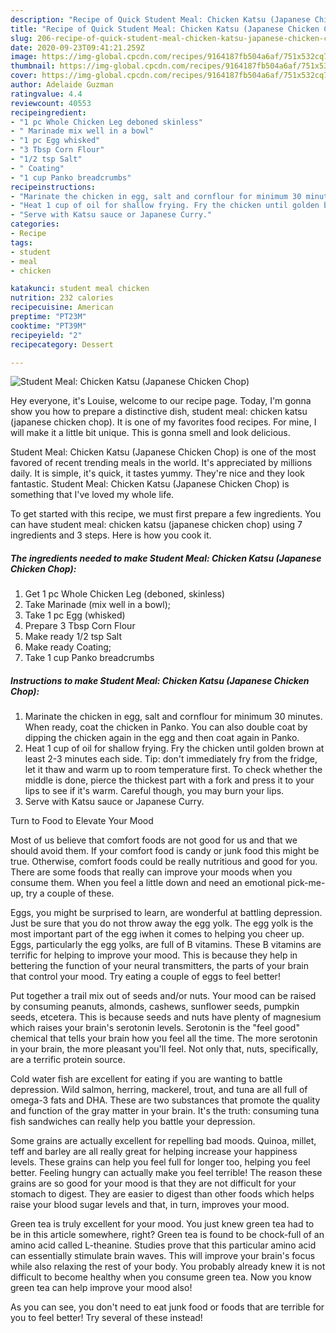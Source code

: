 ```yaml
---
description: "Recipe of Quick Student Meal: Chicken Katsu (Japanese Chicken Chop)"
title: "Recipe of Quick Student Meal: Chicken Katsu (Japanese Chicken Chop)"
slug: 206-recipe-of-quick-student-meal-chicken-katsu-japanese-chicken-chop
date: 2020-09-23T09:41:21.259Z
image: https://img-global.cpcdn.com/recipes/9164187fb504a6af/751x532cq70/student-meal-chicken-katsu-japanese-chicken-chop-recipe-main-photo.jpg
thumbnail: https://img-global.cpcdn.com/recipes/9164187fb504a6af/751x532cq70/student-meal-chicken-katsu-japanese-chicken-chop-recipe-main-photo.jpg
cover: https://img-global.cpcdn.com/recipes/9164187fb504a6af/751x532cq70/student-meal-chicken-katsu-japanese-chicken-chop-recipe-main-photo.jpg
author: Adelaide Guzman
ratingvalue: 4.4
reviewcount: 40553
recipeingredient:
- "1 pc Whole Chicken Leg deboned skinless"
- " Marinade mix well in a bowl"
- "1 pc Egg whisked"
- "3 Tbsp Corn Flour"
- "1/2 tsp Salt"
- " Coating"
- "1 cup Panko breadcrumbs"
recipeinstructions:
- "Marinate the chicken in egg, salt and cornflour for minimum 30 minutes. When ready, coat the chicken in Panko. You can also double coat by dipping the chicken again in the egg and then coat again in Panko."
- "Heat 1 cup of oil for shallow frying. Fry the chicken until golden brown at least 2-3 minutes each side. Tip: don&#39;t immediately fry from the fridge, let it thaw and warm up to room temperature first. To check whether the middle is done, pierce the thickest part with a fork and press it to your lips to see if it&#39;s warm. Careful though, you may burn your lips."
- "Serve with Katsu sauce or Japanese Curry."
categories:
- Recipe
tags:
- student
- meal
- chicken

katakunci: student meal chicken 
nutrition: 232 calories
recipecuisine: American
preptime: "PT23M"
cooktime: "PT39M"
recipeyield: "2"
recipecategory: Dessert

---
```



![Student Meal: Chicken Katsu (Japanese Chicken Chop)](https://img-global.cpcdn.com/recipes/9164187fb504a6af/751x532cq70/student-meal-chicken-katsu-japanese-chicken-chop-recipe-main-photo.jpg)

Hey everyone, it's Louise, welcome to our recipe page. Today, I'm gonna show you how to prepare a distinctive dish, student meal: chicken katsu (japanese chicken chop). It is one of my favorites food recipes. For mine, I will make it a little bit unique. This is gonna smell and look delicious.



Student Meal: Chicken Katsu (Japanese Chicken Chop) is one of the most favored of recent trending meals in the world. It's appreciated by millions daily. It is simple, it's quick, it tastes yummy. They're nice and they look fantastic. Student Meal: Chicken Katsu (Japanese Chicken Chop) is something that I've loved my whole life.


To get started with this recipe, we must first prepare a few ingredients. You can have student meal: chicken katsu (japanese chicken chop) using 7 ingredients and 3 steps. Here is how you cook it.

<!--inarticleads1-->

##### The ingredients needed to make Student Meal: Chicken Katsu (Japanese Chicken Chop):

1. Get 1 pc Whole Chicken Leg (deboned, skinless)
1. Take  Marinade (mix well in a bowl);
1. Take 1 pc Egg (whisked)
1. Prepare 3 Tbsp Corn Flour
1. Make ready 1/2 tsp Salt
1. Make ready  Coating;
1. Take 1 cup Panko breadcrumbs




<!--inarticleads2-->

##### Instructions to make Student Meal: Chicken Katsu (Japanese Chicken Chop):

1. Marinate the chicken in egg, salt and cornflour for minimum 30 minutes. When ready, coat the chicken in Panko. You can also double coat by dipping the chicken again in the egg and then coat again in Panko.
1. Heat 1 cup of oil for shallow frying. Fry the chicken until golden brown at least 2-3 minutes each side. Tip: don&#39;t immediately fry from the fridge, let it thaw and warm up to room temperature first. To check whether the middle is done, pierce the thickest part with a fork and press it to your lips to see if it&#39;s warm. Careful though, you may burn your lips.
1. Serve with Katsu sauce or Japanese Curry.




Turn to Food to Elevate Your Mood


Most of us believe that comfort foods are not good for us and that we should avoid them. If your comfort food is candy or junk food this might be true. Otherwise, comfort foods could be really nutritious and good for you. There are some foods that really can improve your moods when you consume them. When you feel a little down and need an emotional pick-me-up, try a couple of these.

Eggs, you might be surprised to learn, are wonderful at battling depression. Just be sure that you do not throw away the egg yolk. The egg yolk is the most important part of the egg iwhen it comes to helping you cheer up. Eggs, particularly the egg yolks, are full of B vitamins. These B vitamins are terrific for helping to improve your mood. This is because they help in bettering the function of your neural transmitters, the parts of your brain that control your mood. Try eating a couple of eggs to feel better!

Put together a trail mix out of seeds and/or nuts. Your mood can be raised by consuming peanuts, almonds, cashews, sunflower seeds, pumpkin seeds, etcetera. This is because seeds and nuts have plenty of magnesium which raises your brain's serotonin levels. Serotonin is the "feel good" chemical that tells your brain how you feel all the time. The more serotonin in your brain, the more pleasant you'll feel. Not only that, nuts, specifically, are a terrific protein source.

Cold water fish are excellent for eating if you are wanting to battle depression. Wild salmon, herring, mackerel, trout, and tuna are all full of omega-3 fats and DHA. These are two substances that promote the quality and function of the gray matter in your brain. It's the truth: consuming tuna fish sandwiches can really help you battle your depression. 

Some grains are actually excellent for repelling bad moods. Quinoa, millet, teff and barley are all really great for helping increase your happiness levels. These grains can help you feel full for longer too, helping you feel better. Feeling hungry can actually make you feel terrible! The reason these grains are so good for your mood is that they are not difficult for your stomach to digest. They are easier to digest than other foods which helps raise your blood sugar levels and that, in turn, improves your mood.

Green tea is truly excellent for your mood. You just knew green tea had to be in this article somewhere, right? Green tea is found to be chock-full of an amino acid called L-theanine. Studies prove that this particular amino acid can essentially stimulate brain waves. This will improve your brain's focus while also relaxing the rest of your body. You probably already knew it is not difficult to become healthy when you consume green tea. Now you know green tea can help improve your mood also!

As you can see, you don't need to eat junk food or foods that are terrible for you to feel better! Try several of these instead!

